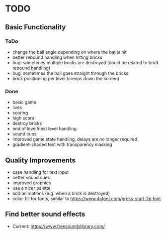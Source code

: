 # TODO

## Basic Functionality

### ToDo

- change the ball angle depending on where the bat is hit
- better rebound handling when hitting bricks
- bug: sometimes multiple bricks are destroyed (could be related to brick rebound handling)
- bug: sometimes the ball goes straight through the bricks
- brick positioning per level (creeps down the screen)

### Done

- basic game
- lives
- scoring
- high score
- destroy bricks
- end of level/next level handling
- sound cues
- improved game state handling, delays are no longer required
- gradient-shaded text with transparency masking

## Quality Improvements

- case handling for text input
- better sound cues
- improved graphics
- use a nicer palette
- add animations (e.g. when a brick is destroyed)
- color-fill for fonts, similar to https://www.dafont.com/press-start-2p.font

## Find better sound effects

- Current: <https://www.freesoundslibrary.com/>
